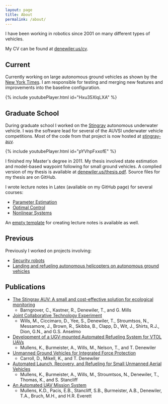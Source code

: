 ```yaml
---
layout: page
title: About
permalink: /about/
---
```


I have been working in robotics since 2001 on many different types of vehicles.

My CV can be found at [denewiler.us/cv](http://denewiler.us/cv).

## Current

Currently working on large autonomous ground vehicles as shown by the
[New York Times](http://www.nytimes.com/video/technology/100000003668539/navy-tests-autonomous-future.html).
I am responsible for testing and merging new features and improvements into the baseline configuration.

{% include youtubePlayer.html id="Hxu35XlqLXA" %}

## Graduate School

During graduate school I worked on the [Stingray](https://www.youtube.com/watch?v=pYVhpFxxofE)
autonomous underwater vehicle. I was the software lead for several of the AUVSI underwater vehicle competitions.
Most of the code from that project is now hosted at [stingray-auv](https://github.com/UCSD-E4E/stingray-auv).

{% include youtubePlayer.html id="pYVhpFxxofE" %}

I finished my Master's degree in 2011. My thesis involved state estimation and model-based waypoint following for
small ground vehicles.
A complied version of my thesis is available at [denewiler.us/thesis.pdf](http://denewiler.us/thesis.pdf).
Source files for my thesis are on GitHub.

I wrote lecture notes in Latex (available on my GitHub page) for several courses:

  * [Parameter Estimation](http://denewiler.us/mae283_lectures.pdf)
  * [Optimal Control](http://denewiler.us/mae288a_lectures.pdf)
  * [Nonlinear Systems](http://denewiler.us/mae281a_lectures.pdf)

An [empty template](https://github.com/tdenewiler/coursenotes) for creating lecture notes is available as well.

## Previous

Previously I worked on projects involving:

  * [Security robots](http://www.public.navy.mil/spawar/Pacific/Robotics/Pages/MDARS.aspx)
  * [Landing and refueling autonomous helicopters on autonomous ground vehicles](http://www.public.navy.mil/spawar/Pacific/Robotics/Pages/AUMS.aspx)

## Publications

  * [The Stingray AUV: A small and cost-effective solution for ecological monitoring](http://cseweb.ucsd.edu/~kastner/papers/oceans11-stingray.pdf)
    * Barngrover, C., Kastner, R., Denewiler, T., and G. Mills
  * [Joint Collaborative Technology Experiment](http://www.public.navy.mil/spawar/Pacific/Robotics/Documents/Publications/2009/SPIE_09_JCTE.pdf)
    * Wills, M., Ciccimaro, D., Yee, S., Denewiler, T., Stroumtsos, N., Messamore, J., Brown, R., Skibba, B., Clapp, D., Wit, J., Shirts, R.J., Dion, G.N., and G.S. Anselmo 
  * [Development of a UGV-mounted Automated Refueling System for VTOL UAVs](http://www.public.navy.mil/spawar/Pacific/Robotics/Documents/Publications/2006/SPIE_06%20AUMS_final.pdf)
    * Mullens, K., Burmeister, A., Wills, M., Nelson, T., and T. Denewiler 
  * [Unmanned Ground Vehicles for Integrated Force Protection](http://www.public.navy.mil/spawar/Pacific/Robotics/Documents/Publications/2004/spie5422-50.pdf)
    * Carroll, D., Mikell, K., and T. Denewiler 
  * [Automated Launch, Recovery, and Refueling for Small Unmanned Aerial Vehicles](http://www.public.navy.mil/spawar/Pacific/Robotics/Documents/Publications/2004/spie5609-29.pdf)
    * Mullens, K., Burmeister, A., Wills, M., Stroumtsos, N., Denewiler, T., Thomas, K., and S. Stancliff
  * [An Automated UAV Mission System](http://www.public.navy.mil/spawar/Pacific/Robotics/Documents/Publications/2003/usis03aums.pdf)
    * Mullens, K.D., Pacis, E.B., Stancliff, S.B., Burmeister, A.B., Denewiler, T.A., Bruch, M.H., and H.R. Everett
